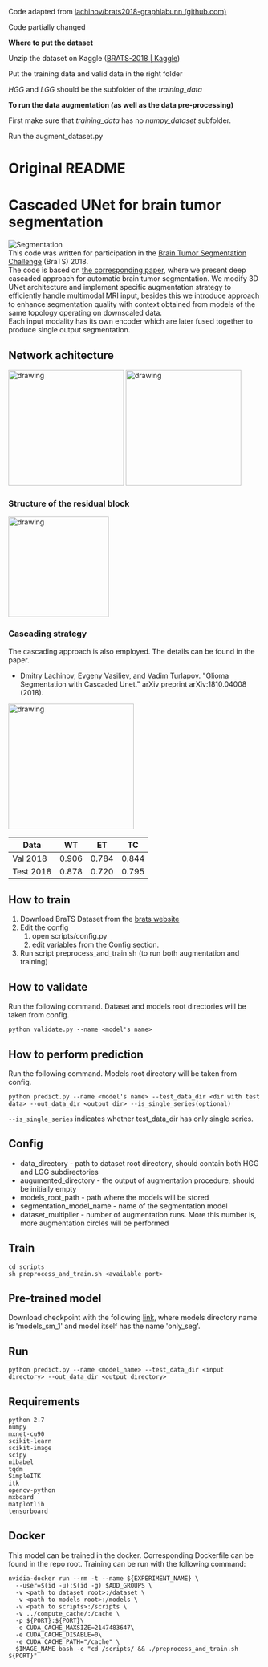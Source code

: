 Code adapted from [lachinov/brats2018-graphlabunn (github.com)](https://github.com/lachinov/brats2018-graphlabunn)

Code partially changed



**Where to put the dataset**

Unzip the dataset on Kaggle ([BRATS-2018 | Kaggle](https://www.kaggle.com/datasets/sanglequang/brats2018))

Put the training data and valid data in the right folder

*HGG* and *LGG* should be the subfolder of the *training_data*



**To run the data augmentation (as well as the data pre-processing)**

First make sure that *training_data* has no *numpy_dataset* subfolder.

Run the augment_dataset.py



# Original README

# Cascaded UNet for brain tumor segmentation

![Segmentation](media/brats.gif)  
This code was written for participation in the [Brain Tumor Segmentation Challenge](https://www.med.upenn.edu/sbia/brats2018.html) (BraTS) 2018.  
The code is based on [the corresponding paper](https://arxiv.org/abs/1810.04008), where we present deep cascaded approach for automatic brain tumor segmentation. We modify 3D UNet architecture and implement specific augmentation strategy to efficiently handle multimodal MRI input, besides this we introduce approach to enhance segmentation quality with context obtained from models of the same topology operating on downscaled data.  
Each input modality has its own encoder which are later fused together to produce single output segmentation.  

## Network achitecture
<img src="media/unet_2.png" alt="drawing" height="230"/>
<img src="media/unet_2_legend2.png" alt="drawing" height="230"/>

### Structure of the residual block
<img src="media/res_block.png" alt="drawing" height="200"/>

### Cascading strategy
The cascading approach is also employed. The details can be found in the paper.  
* Dmitry Lachinov, Evgeny Vasiliev, and Vadim Turlapov. "Glioma Segmentation with Cascaded Unet." arXiv preprint arXiv:1810.04008 (2018).

<img src="media/cascaded_unet_2.png" alt="drawing" height="250"/><br/>


| Data        | WT           | ET  | TC |
| ------------- |:-------------:| :-----:|:----:|
| Val 2018 | 0.906      |    0.784 |0.844|
| Test 2018 | 0.878      |    0.720 |0.795|


## How to train
1. Download BraTS Dataset from the [brats website](https://www.med.upenn.edu/sbia/brats2018/data.html)
2. Edit the config
    1. open scripts/config.py
    2. edit variables from the Config section.
3. Run script preprocess_and_train.sh (to run both augmentation and training)

## How to validate
Run the following command. Dataset and models root directories will be taken from config.
```
python validate.py --name <model's name>
```

## How to perform prediction
Run the following command. Models root directory will be taken from config.
```
python predict.py --name <model's name> --test_data_dir <dir with test data> --out_data_dir <output dir> --is_single_series(optional)
```
`--is_single_series` indicates whether test_data_dir has only single series.

## Config
* data_directory - path to dataset root directory, should contain both HGG and LGG subdirectories
* augumented_directory - the output of augmentation procedure, should be initially empty
* models_root_path - path where the models will be stored
* segmentation_model_name - name of the segmentation model
* dataset_multiplier - number of augmentation runs. More this number is, more augmentation circles will be performed

## Train
```
cd scripts  
sh preprocess_and_train.sh <available port>
```

## Pre-trained model
Download checkpoint with the following [link](https://drive.google.com/file/d/1unR-ThwBuorgzGhbCsnZVd8VXnVVqZnG/view?usp=sharing), where models directory name is 'models_sm_1' and model itself has the name 'only_seg'.

## Run
```
python predict.py --name <model_name> --test_data_dir <input directory> --out_data_dir <output directory>
```

## Requirements
```
python 2.7
numpy
mxnet-cu90
scikit-learn
scikit-image
scipy
nibabel
tqdm
SimpleITK
itk
opencv-python
mxboard
matplotlib
tensorboard
```

## Docker
This model can be trained in the docker. Corresponding Dockerfile can be found in the repo root.
Training can be run with the following command:
```
nvidia-docker run --rm -t --name ${EXPERIMENT_NAME} \
  --user=$(id -u):$(id -g) $ADD_GROUPS \
  -v <path to dataset root>:/dataset \
  -v <path to models root>:/models \
  -v <path to scripts>:/scripts \
  -v ../compute_cache/:/cache \
  -p ${PORT}:${PORT}\
  -e CUDA_CACHE_MAXSIZE=2147483647\
  -e CUDA_CACHE_DISABLE=0\
  -e CUDA_CACHE_PATH="/cache" \
  $IMAGE_NAME bash -c "cd /scripts/ && ./preprocess_and_train.sh ${PORT}"
```